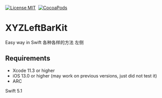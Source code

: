 [![License MIT](https://img.shields.io/badge/license-MIT-green.svg?style=flat)](https://github.com/cywd/FitRefresh/blob/master/LICENSE) 
[![CocoaPods](http://img.shields.io/cocoapods/v/XYZLeftBarKit.svg?style=flat)](http://cocoapods.org/?q=XYZLeftBarKit)




# XYZLeftBarKit
Easy way in Swift
各种各样的方法 左侧



## Requirements
* Xcode 11.3 or higher
* iOS 13.0 or higher (may work on previous versions, just did not test it)
* ARC

Swift 5.1
